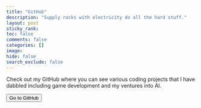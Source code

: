 ```yaml
---
title: "GitHub"
description: "Supply rocks with electricity do all the hard stuff."
layout: post
sticky_rank:
toc: false
comments: false
categories: []
image:
hide: false
search_exclude: false
---
```


[//]: # (TODO: Insert GitHub image)
[//]: # (TODO: Insert sneak peek image?)

Check out my GitHub where you can see various coding projects that I have 
dabbled including game development and my ventures into AI. 

<form 
action="https://github.com/ForBo7/">
    <input type="submit" value="Go to GitHub"/>
</form>
